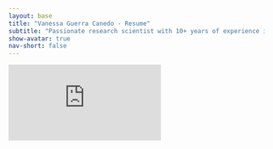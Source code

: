 ```yaml
---
layout: base
title: "Vanessa Guerra Canedo - Resume"
subtitle: "Passionate research scientist with 10+ years of experience in molecular biology, genomics, and reproductive research"
show-avatar: true
nav-short: false
---
```


<embed src="https://github.com/vguerracanedo/vguerracanedo.github.io/blob/36b52e570e50e3a1009a35dd3b65f7d51b1f81cb/files/Resume_Guerra.pdf" type="application/pdf" />

